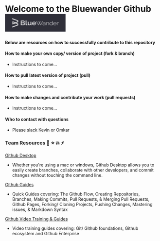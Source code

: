 # Welcome to the Bluewander Github <img src="/images/BW_Logo.png" width="200">

#### Below are resources on how to successfully contribute to this repository


#### How to make your own copy/ version of project (fork & branch)
* Instructions to come...
#### How to pull latest version of project (pull)
* Instructions to come...
#### How to make changes and contribute your work (pull requests)
* Instructions to come...
#### Who to contact with questions
* Please slack Kevin or Omkar


### Team Resources :rocket: :star: :boom: :zap:
[Github Desktop](https://desktop.github.com/)
* Whether you're using a mac or windows, Github Desktop allows you to easily create branches, collaborate with other developers, and commit changes without touching the command line.

[Github Guides](https://guides.github.com/)
* Quick Guides covering: The Github Flow, Creating Repositories, Branches, Making Commits, Pull Requests, & Merging Pull Requests, Github Pages, Forking/ Cloning Projects, Pushing Changes, Mastering issues, & Markdown Syntax

[Github Video Training & Guides](https://www.youtube.com/githubguides)
* Video training guides covering: Git/ Github foundations, Github ecosystem and Github Enterprise
